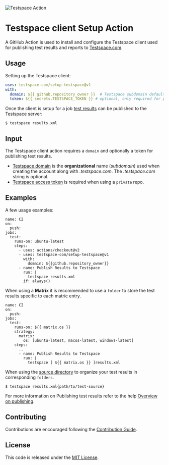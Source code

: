 
![Testspace Action](https://github.com/testspace-com/setup-testspace/workflows/Testspace%20Action/badge.svg)

# Testspace client Setup Action
A GitHub Action is used to install and configure the Testspace client used for publishing test results and reports to [Testspace.com](https://github.com/marketplace/testspace-com). 

## Usage
Setting up the Testspace client:

```yaml
uses: testspace-com/setup-testspace@v1
with:
  domain: ${{ github.repository_owner }}  # Testspace subdomain defaults to GitHub org
  token: ${{ secrets.TESTSPACE_TOKEN }} # optional, only required for private repos
```

Once the client is setup for a job [test results](https://help.testspace.com/docs/publish/push-data-results#file-content) can be published to the Testspace server:

```
$ testspace results.xml
```

## Input
The Testspace client action requires a `domain` and optionally a token for publishing test results.

* [Testspace domain](https://help.testspace.com/docs/dashboard/admin-signup) is the **organizational** name (*subdomain*) used when creating the account along with *.testspace.com*. The *.testspace.com* string is optional. 
* [Testspace access token](https://help.testspace.com/docs/dashboard/admin-user#account) is required when using a `private` repo. 

## Examples
A few usage examples:

```
name: CI
on:
  push:
jobs:
  test:
    runs-on: ubuntu-latest
    steps:
      - uses: actions/checkout@v2
      - uses: testspace-com/setup-testspace@v1
        with:
          domain: ${{github.repository_owner}}
      - name: Publish Results to Testspace
        run: |
          testspace results.xml
        if: always()
```

When using a **Matrix** it is recommended to use a `folder` to store the test results specific to each matric entry.

```
name: CI
on:
  push:
jobs:
  test:
    runs-on: ${{ matrix.os }}
    strategy:
      matrix:
        os: [ubuntu-latest, macos-latest, windows-latest]
    steps:
      ..
      - name: Publish Results to Testspace
        run: |
          testspace [ ${{ matrix.os }} ]results.xml   
```

When using the [source directory](https://help.testspace.com/docs/publish/push-data-results#source) to organize your test results in corresponding `folders`.

```
$ testspace results.xml{path/to/test-source}
```

For more information on Publishing test results refer to the help [Overview on publishing](http://help.testspace.com/docs/publish/overview). 

## Contributing 
Contributions are encouraged following the [Contribution Guide](CONTRIBUTING.md).


## License
This code is released under the [MIT License](LICENSE). 



